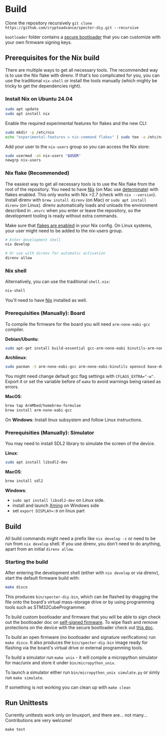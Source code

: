 # Build

Clone the repository recursively `git clone https://github.com/cryptoadvance/specter-diy.git --recursive`

`bootloader` folder contains a [secure bootloader](https://github.com/cryptoadvance/specter-bootloader) that you can customize with your own firmware signing keys.

## Prerequisites for the Nix build

There are multiple ways to get all necessary tools. The recommended way is to use the Nix flake with direnv.
If that's too complicated for you, you can use the traditional `nix-shell` or install the tools manually (which mighty be tricky to get the dependencies right).

### Install Nix on Ubuntu 24.04

```sh
sudo apt update
sudo apt install nix
```

Enable the required experimental features for flakes and the new CLI:

```sh
sudo mkdir -p /etc/nix
echo "experimental-features = nix-command flakes" | sudo tee -a /etc/nix/nix.conf
```

Add your user to the `nix-users` group so you can access the Nix store:

```sh
sudo usermod -aG nix-users "$USER"
newgrp nix-users
```

### Nix flake (Recommended)

The easiest way to get all necessary tools is to use the Nix flake from the root of the repository. You need to have [Nix](https://nixos.org/) (on Mac use [determinate](https://github.com/DeterminateSystems/nix-installer)) with flakes enabled. This only works with Nix >2.7 (check with `nix --version`).
Install direnv with `brew install direnv` (on Mac) or `sudo apt install direnv` (on Linux). direnv automatically loads and unloads the environment described in `.envrc` when you enter or leave the repository, so the development tooling is ready without extra commands.

Make sure that [flakes are enabled](https://nixos.wiki/wiki/Flakes) in your Nix config. On Linux systems, your user might need to be added to the nix-users group.

```sh
# Enter development shell
nix develop

# Or use with direnv for automatic activation
direnv allow
```


### Nix shell

Alternatively, you can use the traditional `shell.nix`:

```sh
nix-shell
```
You'll need to have [Nix](https://nixos.org/) installed as well.

### Prerequisities (Manually): Board

To compile the firmware for the board you will need `arm-none-eabi-gcc` compiler.

**Debian/Ubuntu**:
```sh
sudo apt-get install build-essential gcc-arm-none-eabi binutils-arm-none-eabi gdb-multiarch openocd
```

**Archlinux**:
```sh
sudo pacman -S arm-none-eabi-gcc arm-none-eabi-binutils openocd base-devel python-case
```
You might need change default gcc flag settings with `CFLAGS_EXTRA="-w"`. Export it or set the variable before of `make`
to avoid warnings being raised as errors.

**MacOS**:
```sh
brew tap ArmMbed/homebrew-formulae
brew install arm-none-eabi-gcc
```

On **Windows**: Install linux subsystem and follow Linux instructions.

### Prerequisities (Manually): Simulator

You may need to install SDL2 library to simulate the screen of the device.

**Linux**:
```sh
sudo apt install libsdl2-dev
```

**MacOS**:
```sh
brew install sdl2
```

**Windows**:
- `sudo apt install libsdl2-dev` on Linux side.
- install and launch [Xming](https://sourceforge.net/projects/xming/) on Windows side
- set `export DISPLAY=:0` on linux part

## Build

All build commands might need a prefix like `nix develop -c` or need to be run from `nix develop` shell. If you use direnv, you don't need to do anything, apart from an initial `direnv allow`.

### Starting the build

After entering the development shell (either with `nix develop` or via direnv), start the default firmware build with:

```sh
make disco
```

This produces `bin/specter-diy.bin`, which can be flashed by dragging the file onto the board's virtual mass-storage drive or by
using programming tools such as STM32CubeProgrammer.

To build custom bootloader and firmware that you will be able to sign check out the bootloader doc on [self-signed firmware](https://github.com/cryptoadvance/specter-bootloader/blob/master/doc/selfsigned.md). To wipe flash and remove protections on the device with the secure bootloader check out [this doc](https://github.com/cryptoadvance/specter-bootloader/blob/master/doc/remove_protection.md).

To build an open firmware (no bootloader and signature verifications) run `make disco`. It also produces the `bin/specter-diy.bin` image ready for flashing via the board's virtual drive or external programming tools.

To build a simulator run `make unix` - it will compile a micropython simulator for mac/unix and store it under `bin/micropython_unix`.

To launch a simulator either run `bin/micropython_unix simulate.py` or simly run `make simulate`.

If something is not working you can clean up with `make clean`

## Run Unittests

Currently unittests work only on linuxport, and there are... not many... Contributions are very welcome!

```
make test
```
